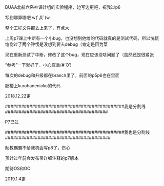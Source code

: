 BUAA北航六系神课计组的实验程序，边写边更吧，祝我过p8

写到哪算哪吧 w(ﾟДﾟ)w

整个工程文件都丢上来了，有点大

上周p7课上中断有一个小bug，也没想到他给的代码就真的是测试代码，所以恍恍惚惚过了两个钟愣是没想到要去debug（肯定是因为菜

现在重新测试了中断，修改了这个bug，现在应该没啥问题了（虽然还是很紧张

“参考”一下就好了，小心查重(#`O′)

每次的debug和升级都在branch里了，前面的p5p6也在里面

膜楼上kurohanenioko的代码

2018.12.22更

############################################我是分割线######################################

P7已过

############################################我也是分割线#######################################

助教霸霸不给我机会写p8了，伤心

预计过年前会发布带详细注释的p7版本

期待OS和OO

2019.1.4更
